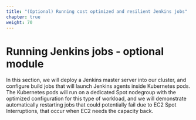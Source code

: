 ```yaml
---
title: "(Optional) Running cost optimized and resilient Jenkins jobs"
chapter: true
weight: 70
---
```


# Running Jenkins jobs - optional module

In this section, we will deploy a Jenkins master server into our cluster, and configure build jobs that will launch Jenkins agents inside Kubernetes pods. The Kubernetes pods will run on a dedicated Spot nodegroup with the optimized configuration for this type of workload, and we will demonstrate automatically restarting jobs that could potentially fail due to EC2 Spot Interruptions, that occur when EC2 needs the capacity back.
